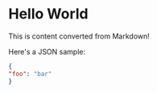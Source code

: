 # Hello World
This is content converted from Markdown!

Here's a JSON sample:

```json
{
"foo": "bar"
}
```
